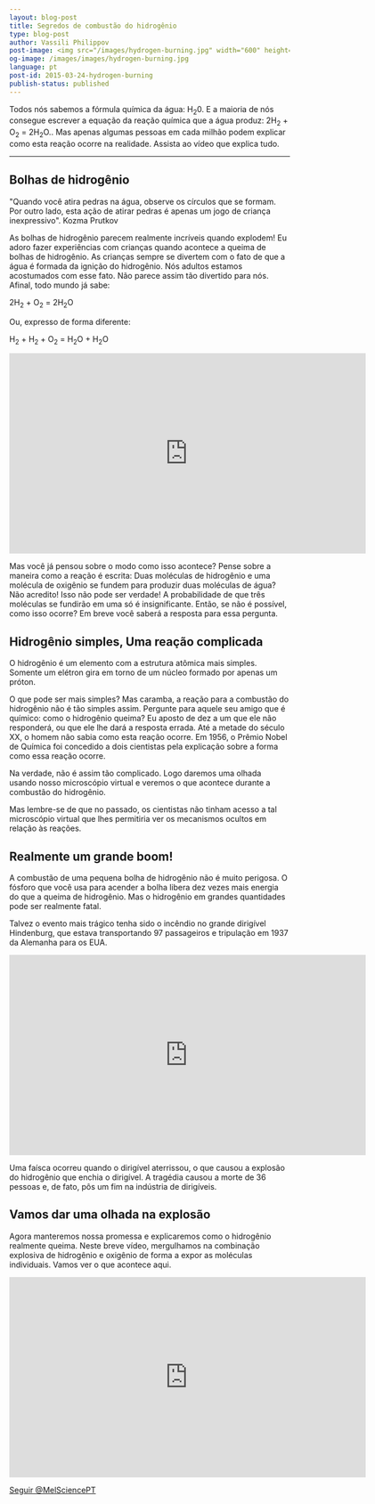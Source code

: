 ```yaml
---
layout: blog-post
title: Segredos de combustão do hidrogênio
type: blog-post
author: Vassili Philippov
post-image: <img src="/images/hydrogen-burning.jpg" width="600" height="369" alt="combustão do hidrogênio">
og-image: /images/images/hydrogen-burning.jpg
language: pt
post-id: 2015-03-24-hydrogen-burning
publish-status: published
---
```

Todos nós sabemos a fórmula química da água: H<sub>2</sub>0. E a maioria de nós consegue escrever a equação da reação química que a água produz: 2H<sub>2</sub> + O<sub>2</sub> = 2H<sub>2</sub>O.. Mas apenas algumas pessoas em cada milhão podem explicar como esta reação ocorre na realidade. Assista ao vídeo que explica tudo.

<!-- more -->

---

## Bolhas de hidrogênio

"Quando você atira pedras na água, observe os círculos que se formam.  Por outro lado, esta ação de atirar pedras é apenas um jogo de criança inexpressivo".  Kozma Prutkov

As bolhas de hidrogênio parecem realmente incríveis quando explodem! Eu adoro fazer experiências com crianças quando acontece a queima de bolhas de hidrogênio. As crianças sempre se divertem com o fato de que a água é formada da ignição do hidrogênio. Nós adultos estamos acostumados com esse fato. Não parece assim tão divertido para nós. Afinal, todo mundo já sabe:

2H<sub>2</sub> + O<sub>2</sub> = 2H<sub>2</sub>O

Ou, expresso de forma diferente: 

H<sub>2</sub> + H<sub>2</sub> + O<sub>2</sub> = H<sub>2</sub>O + H<sub>2</sub>O

<iframe width="640" height="360" src="http://www.youtube.com/embed/RuXXLjpc67c?rel=0" frameborder="0" allowfullscreen></iframe>
<br>

Mas você já pensou sobre o modo como isso acontece? Pense sobre a maneira como a reação é escrita: Duas moléculas de hidrogênio e uma molécula de oxigênio se fundem para produzir duas moléculas de água? Não acredito! Isso não pode ser verdade! A probabilidade de que três moléculas se fundirão em uma só é insignificante.  Então, se não é possível, como isso ocorre?  Em breve você saberá a resposta para essa pergunta. 

## Hidrogênio simples, Uma reação complicada

O hidrogênio é um elemento com a estrutura atômica mais simples. Somente um elétron gira em torno de um núcleo formado por apenas um próton. 

O que pode ser mais simples? Mas caramba, a reação para a combustão do hidrogênio não é tão simples assim. Pergunte para aquele seu amigo que é químico: como o hidrogênio queima? Eu aposto de dez a um que ele não responderá, ou que ele lhe dará a resposta errada. Até a metade do século XX, o homem não sabia como esta reação ocorre. Em 1956, o Prêmio Nobel de Química foi concedido a dois cientistas pela explicação sobre a forma como essa reação ocorre. 
 
Na verdade, não é assim tão complicado. Logo daremos uma olhada usando nosso microscópio virtual e veremos o que acontece durante a combustão do hidrogênio. 

Mas lembre-se de que no passado, os cientistas não tinham acesso a tal microscópio virtual que lhes permitiria ver os mecanismos ocultos em relação às reações. 

## Realmente um grande boom!

A combustão de uma pequena bolha de hidrogênio não é muito perigosa. O fósforo que você usa para acender a bolha libera dez vezes mais energia do que a queima de hidrogênio.
Mas o hidrogênio em grandes quantidades pode ser realmente fatal.   

Talvez o evento mais trágico tenha sido o incêndio no grande dirigível Hindenburg, que estava transportando 97 passageiros e tripulação em 1937 da Alemanha para os EUA.

<iframe width="640" height="360" src="http://www.youtube.com/embed/Q7utL5HonSw?rel=0&start=98" frameborder="0" allowfullscreen></iframe>

Uma faísca ocorreu quando o dirigível aterrissou, o que causou a explosão do hidrogênio que enchia o dirigível. A tragédia causou a morte de 36 pessoas e, de fato, pôs um fim na indústria de dirigíveis. 

## Vamos dar uma olhada na explosão

Agora manteremos nossa promessa e explicaremos como o hidrogênio realmente queima. Neste breve vídeo, mergulhamos na combinação explosiva de hidrogênio e oxigênio de forma a expor as moléculas individuais. Vamos ver o que acontece aqui.

<iframe width="640" height="360" src="http://www.youtube.com/embed/YuqA_uojSJ4?rel=0" frameborder="0" allowfullscreen></iframe>

<br/>

<!-- Begin Twitter follow -->
<a href="https://twitter.com/MelSciencePT" class="twitter-follow-button" data-show-count="false" data-lang="pt" data-size="large">Seguir @MelSciencePT</a>
<script>!function(d,s,id){var js,fjs=d.getElementsByTagName(s)[0],p=/^http:/.test(d.location)?'http':'https';if(!d.getElementById(id)){js=d.createElement(s);js.id=id;js.src=p+'://platform.twitter.com/widgets.js';fjs.parentNode.insertBefore(js,fjs);}}(document, 'script', 'twitter-wjs');</script>
<!-- End Twitter follow -->

